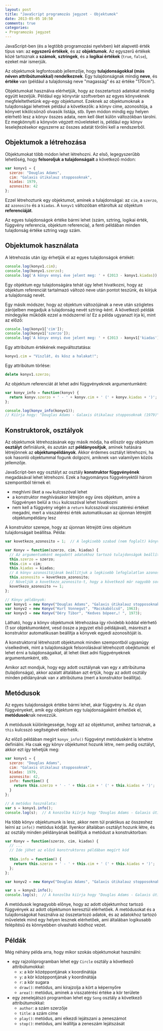 ```yaml
---
layout: post
title: "JavaScript programozás jegyzet - Objektumok"
date: 2013-05-05 10:50
comments: true
categories: 
- Programozás jegyzet
---
```


JavaScript-ben (és a legtöbb programozási nyelvben) két alapvető érték típus van: az **egyszerű értékek**, és az **objektumok**. Az egyszerű értékek közé tartoznak a **számok**, **sztringek**, és a **logikai értékek** (`true`, `false`), ezeket már ismerjük.

Az objektumok legfontosabb jellemzője, hogy **tulajdonságokkal (más néven attribútumokkal) rendelkeznek**. Egy tulajdonságnak mindig **neve**, és **értéke** van (például a tulajdonság neve "magasság" és az értéke "170cm").

Objektumokat használva elérhetjük, hogy az összetartozó adatokat mindig együtt kezeljük. Például egy könyvtár szoftverben az egyes könyveknek megfeleltethetünk egy-egy objektumot. Ezeknek az objektumoknak a tulajdonságai lehetnek például a következők: a könyv címe, azonosítója, a könyvet kikölcsönző olvasók listája, stb. Ilyen módon mindig egy helyen elérhető lesz a könyv összes adata, nem kell őket külön változókban tárolni. Ez megkönnyíti a könyvön végzett műveleteket is, például egy könyv leselejtezésekor egyszerre az összes adatát törölni kell a rendszerből.

<!-- more -->

Objektumok a létrehozása
------------------------

Objektumokat több módon lehet létrehozni. Az első, legegyszerűbb lehetőség, hogy **felsoroljuk a tulajdonságait** a következő módon:

```javascript
var konyv1 = {
  szerzo: "Douglas Adams",
  cim: "Galaxis útikalauz stopposoknak",
  kiadas: 1979,
  azonosito: 42
};
```

Ezzel létrehoztunk egy objektumot, aminek a tulajdonságai: az `cim`, a `szerzo`, az `azonosito` és a `kiadas`. A `konyv1` változóban eltároltuk az objektum **referenciáját**.

Az egyes tulajdonságok értéke bármi lehet (szám, sztring, logikai érték, függvény referencia, objektum referencia), a fenti példában minden tulajdonság értéke sztring vagy szám.

Objektumok használata
---------------------

A létrehozás után így érhetjük el az egyes tulajdonságok értékét:

```javascript
console.log(konyv1.cim);
console.log(konyv1.szerzo);
console.log('A könyv ennyi éve jelent meg: ' + (2013 - konyv1.kiadas));
```

Egy objektum egy tulajdonságára tehát úgy lehet hivatkozni, hogy az objektum referenciát tartalmazó változó neve után pontot teszünk, és kiírjuk a tulajdonság nevét.

Egy másik módszer, hogy az objektum változójának a neve után szögletes zárójelben megadjuk a tulajdonság nevét sztring-ként. A következő példák mindegyike működik ezzel a módszerrel is! Ez a példa ugyanazt írja ki, mint az előző:

```javascript
console.log(konyv1['cim']);
console.log(konyv1['szerzo']);
console.log('A könyv ennyi éve jelent meg: ' + (2013 - konyv1['kiadas']));
```

Egy attribútum értékének megváltoztatása:

```javascript
konyv1.cim = "Viszlát, és kösz a halakat!";
```

Egy attribútum törlése:

```javascript
delete konyv1.szerzo;
```

Az objektum referenciát át lehet adni függvényeknek argumentumként:

```javascript
var konyv_info = function(konyv) {
  return konyv.szerzo + ' - ' + konyv.cim + ' (' + konyv.kiadas + ')';
};

console.log(konyv_info(konyv1));
// Kiírja hogy: "Douglas Adams - Galaxis útikalauz stopposoknak (1979)"
```

Konstruktorok, osztályok
------------------------

Az objektumok létrehozásának egy másik módja, ha először egy objektum **osztályt** definiálunk, és azután azt **példányosítjuk**, aminek hatására létrejönnek az **objektumpéldányok**. Akkor érdemes osztályt létrehozni, ha sok hasonló objektummal fogunk dolgozni, amiknek van valamilyen közös jellemzője.

JavaScript-ben egy osztályt az osztály **konstruktor függvényének** megadásával lehet létrehozni. Ezek a hagyományos függvényektől három szempontból térnek el:

* meghívni őket a `new` kulcsszóval lehet
* a konstruktor meghívásakor létrejön egy üres objektum, amire a függvényen belül a `this` kulcsszóval lehet hivatkozni
* nem kell a függvény végén a `return` kulcsszóval visszatérési értéket megadni, mert a visszatérési érték automatikusan az újonnan létrejött objektumpéldány lesz

A konstruktor szerepe, hogy az újonnan létrejött üres objektum tulajdonságait beállítsa. Példa:

```javascript
var kovetkezo_azonosito = 1;  // A legkisebb szabad (nem foglalt) könyv azonosító

var Konyv = function(szerzo, cim, kiadas) {
  // Az argumentumként megadott adatokhoz tartozó tulajdonságok beállítása
  this.szerzo = szerzo;
  this.cim = cim;
  this.kiadas = kiadas;
  // A könyv azonosítájának beállítjuk a legkisebb lefoglalatlan azonosítót
  this.azonosito = kovetkezo_azonosito;
  // Növeljük a kovetkezo_azonosito-t, hogy a következő már nagyobb sorszámot kapjon
  kovetkezo_azonosito += 1;
};

// Könyv példányok:
var konyv1 = new Konyv("Douglas Adams", "Galaxis útikalauz stopposoknak", 1979);
var konyv2 = new Konyv("Kurt Vonnegut", "Macskabölcső", 1963);
var konyv3 = new Konyv("Déry Tibor", "Kedves bópeer…! ", 1973);
```

Látható, hogy a könyv objektumok létrehozása így rövidebb kóddal elérhető (1 sor objektumonként, vesd össze a jegyzet első példájával), másrészt a konstruktor automatikusan beállítja a könyvek egyedi azonosítóját is.

A konstruktorral létrehozott objektumok minden szempontból ugyanúgy viselkednek, mint a tulajdonságok felsorolásával létrehozott obejktumok: el lehet érni a tulajdonságaikat, át lehet őket adni függvényeknek argumentumként, stb.

Amikor azt mondjuk, hogy egy adott osztálynak van egy *x* attribútuma (tulajdonsága), akkor azalatt általában azt értjük, hogy az adott osztály minden példányának van *x* attribútuma (mert a konstruktor beállítja).

Metódusok
---------

Az egyes tulajdonságok értéke bármi lehet, akár függvény is. Az olyan függvényeket, amik egy objektum egy tulajdonságaként érhetőek el, **metódusok**nak nevezzük.

A metódusok különlegessége, hogy azt az objektumot, amihez tartoznak, a `this` kulcsszó segítségével elérhetik.

Az előző példában megírt `konyv_info()` függvényt metódusként is lehetne definiálni. Ha csak egy könyv objektumot hozunk létre, nem pedig osztályt, akkor ezt így tehetjük meg:

```javascript
var konyv1 = {
  szerzo: "Douglas Adams",
  cim: "Galaxis útikalauz stopposoknak",
  kiadas: 1979,
  azonosito: 42,
  info: function() {
    return this.szerzo + ' - ' + this.cim + ' (' + this.kiadas + ')';
  }
};

// A metódus használata:
var s = konyv1.info();
console.log(s);  // A konzolba kiírja hogy "Douglas Adams - Galaxis útikalauz stopposoknak (1979)"
```

Ha több könyv objektumunk is lesz, akkor nem túl praktikus az összeshez leírni az `info()` metódus kódját. Ilyenkor általában osztályt hozunk létre, és az osztály minden példányának beállítjuk a metódust a konstruktorban:

```javascript
var Konyv = function(szerzo, cim, kiadas) {
  // ...
  // Ide jöhet az előző konstruktoros példában megírt kód
  
  this.info = function() {
    return this.szerzo + ' - ' + this.cim + ' (' + this.kiadas + ')';
  };
};

var konyv2 = new Konyv("Douglas Adams", "Galaxis útikalauz stopposoknak", 1979);

var s = konyv2.info();
console.log(s);  // A konzolba kiírja hogy "Douglas Adams - Galaxis útikalauz stopposoknak (1979)"
```

A metódusok legnagyobb előnye, hogy az adott objektumhoz tartozó függvények az adott objektumon keresztül elérhetőek. A metódusokat és a tulajdonságokat használva az összetartozó adatok, és az adatokhoz tartozó műveletek mind egy helyen lesznek elérhetőek, ami általában logikusabb felépítésű és könnyebben olvasható kódhoz vezet.

Példák
------

Még néhány példa arra, hogy mikor szokás objektumokat használni:

* egy rajzolóprogramban lehet egy `Circle` osztály a következő attribútumokkal:
  * `x`: a kör középpontjának x koordinátája
  * `y`: a kör középpontjának y koordinátája
  * `r`: a kör sugara
  * `draw()`: metódus, ami kirajzolja a kört a képernyőre
  * `area()`: metódus, aminek a visszatérési értéke a kör területe
* egy zenelejátszó programban lehet egy `Song` osztály a következő attribútumokkal:
  * `author`: a szám szerzője
  * `title`: a szám címe
  * `play()`: metódus, ami elkezdi lejátszani a zeneszámot
  * `stop()`: metódus, ami leállítja a zeneszám lejátszását

